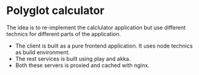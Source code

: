 Polyglot calculator
===================
The idea is to re-implement the calclulator application but use different
technics for different parts of the application.
+ The client is built as a pure frontend application. It uses node technics
as build environment.
+ The rest services is built using play and akka.
+ Both these servers is proxied and cached with nginx. 
